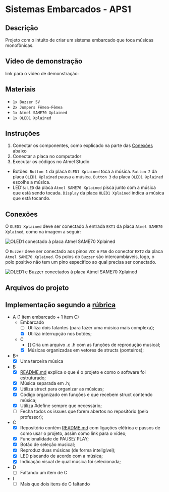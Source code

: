 # Sistemas Embarcados - APS1

## Descrição
Projeto com o intuito de criar um sistema embarcado que toca músicas monofônicas.

## Video de demonstração
link para o vídeo de demonstração: 

## Materiais
- `1x Buzzer 5V`
- `2x Jumpers Fêmea-Fêmea`
- `1x Atmel SAME70 Xplained`
- `1x OLED1 Xplained`

## Instruções
1. Conectar os componentes, como explicado na parte das [Conexões](#Conexões) abaixo
2. Conectar a placa no computador
3. Executar os códigos no Atmel Studio
- Botões:
  `Button 1` da placa `OLED1 Xplained` toca a música.
  `Button 2` da placa `OLED1 Xplained` pausa a música.
  `Button 3` da placa `OLED1 Xplained` escolhe a música.
- LED's:
  `LED` da placa `Atmel SAME70 Xplained` pisca junto com a música que está sendo tocada.
  `Display` da placa `OLED1 Xplained` indica a música que está tocando.

## Conexões
O `OLED1 Xplained` deve ser conectado à entrada `EXT1` da placa `Atmel SAME70 Xplained`, como na imagem a seguir:

![OLED1 conectado à placa Atmel SAME70 Xplained](./placa-com-oled1.jpeg "OLED1 conectado à placa Atmel SAME70 Xplained")

O `Buzzer` deve ser conectado aos pinos `VCC` e `PA6` do conector `EXT2` da placa `Atmel SAME70 Xplained`. Os polos do `Buzzer` são intercambíaveis, logo, o polo positivo não tem um pino específico ao qual precisa ser conectado.

![OLED1 e Buzzer conectados à placa Atmel SAME70 Xplained](./placa-com-oled1-buzzer.jpeg "OLED1 e Buzzer conectados à placa Atmel SAME70 Xplained")

## Arquivos do projeto



## Implementação segundo a [rúbrica](https://insper.github.io/ComputacaoEmbarcada/APS-1-Musical/)
- A (1 item embarcado + 1 item C)
  - Embarcado
    - [ ] Utiliza dois falantes (para fazer uma música mais complexa);
    - [x] Utiliza interrupção nos botões;
  - C
    - [] Cria um arquivo .c .h com as funções de reprodução musical;
    - [x] Músicas organizadas em vetores de structs (ponteiros);

- B+
  - [x] Uma terceira música

- B
  - [x] [README.md](/README.md) explica o que é o projeto e como o software foi estruturado;
  - [x] Música separada em .h;
  - [x] Utiliza struct para organizar as músicas;
  - [x] Código organizado em funções e que recebem struct contendo música;
  - [x] Utiliza #define sempre que necessário;
  - [ ] Fecha todos os issues que forem abertos no repositório (pelo professor);

- C
  - [x] Repositório contém [README.md](/README.md) com ligações elétrica e passos de como usar o projeto, assim como link para o vídeo;
  - [x] Funcionalidade de PAUSE/ PLAY;
  - [x] Botão de seleção musical;
  - [x] Reproduz duas músicas (de forma inteligível);
  - [x] LED piscando de acordo com a música;
  - [x] Indicação visual de qual música foi selecionada;

- D
  - [ ] Faltando um item de C

- I
  - [ ] Mais que dois itens de C faltando
